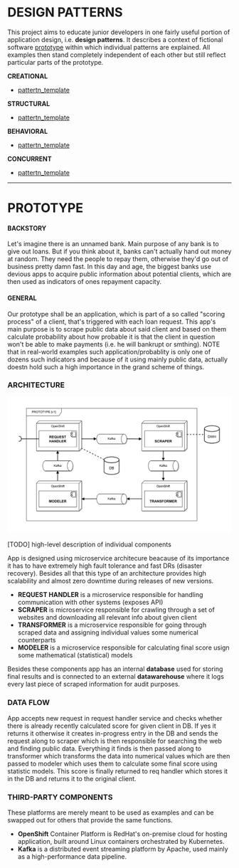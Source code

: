 # DESIGN PATTERNS

This project aims to educate junior developers in one fairly useful portion of application design, i.e. **design patterns**.
It describes a context of fictional software [prototype](#prototype) within which individual patterns are explained.
All examples then stand completely independent of each other but still reflect particular parts of the prototype. 

**CREATIONAL**
- [pattertn_template](./pattern_template)

**STRUCTURAL**
- [pattertn_template](./pattern_template)

**BEHAVIORAL**
- [pattertn_template](./pattern_template)

**CONCURRENT**
- [pattertn_template](./pattern_template)

---

# PROTOTYPE

#### BACKSTORY

Let's imagine there is an unnamed bank. Main purpose of any bank is to give out loans. But if you think about it, banks
can't actually hand out money at random. They need the people to repay them, otherwise they'd go out of business pretty
damn fast. In this day and age, the biggest banks use devious apps to acquire public information about potential clients, 
which are then used as indicators of ones repayment capacity.

#### GENERAL

Our prototype shall be an application, which is part of a so called "scoring process" of a client,
that's triggered with each loan request. This app's main purpose is to scrape public data about said client
and based on them calculate probability about how probable it is that the client in question won't
be able to make payments (i.e. he will bankrupt or smthing).
NOTE that in real-world examples such application/probablity is only one of dozens such indicators
and because of it using mainly public data, actually doestn hold such a high importance in the
grand scheme of things.

### ARCHITECTURE

![prototype-architecture](./prototype-architecture.svg)

[TODO] high-level description of individual components

App is designed using microservice architecure beacause of its importance it has to have extremely high fault tolerance
and fast DRs (disaster recovery). Besides all that this type of an architecture provides high scalability and almost
zero downtime during releases of new versions.

- **REQUEST HANDLER** is a microservice responsible for handling communication with other systems (exposes API)
- **SCRAPER** is microservice responsible for crawling through a set of websites and downloading all relevant info about given client
- **TRANSFORMER** is a microservice responsible for going through scraped data and assigning individual values some numerical counterparts
- **MODELER** is a microservice responsible for calculating final score usign some mathematical (statistical) models

Besides these components app has an internal **database** used for storing final results and is connected to an external
**datawarehouse** where it logs every last piece of scraped information for audit purposes.

### DATA FLOW

App accepts new request in request handler service and checks whether there is already recently
calculated score for given client in DB. If yes it returns it otherwise it creates in-progress
entry in the DB and sends the request along to scraper which is then responsible for searching 
the web and finding public data. Everything it finds is then passed along to transformer which 
transforms the data into numerical values which are then passed to modeler which uses them to 
calculate some final score using statistic models. This score is finally returned to req handler 
which stores it in the DB and returns it to the original client.

### THIRD-PARTY COMPONENTS 

These platforms are merely meant to be used as examples and can be swapped out for others that provide the same functions.

- **OpenShift** Container Platform is RedHat's on-premise cloud for hosting application, built around Linux containers orchestrated by Kubernetes.
- **Kafka** is a distributed event streaming platform by Apache, used mainly as a high-performance data pipeline.
